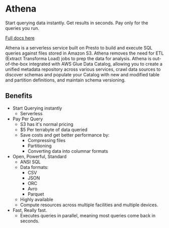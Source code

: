 # Athena
Start querying data instantly. Get results in seconds. Pay only for the queries you run.

[Full docs here](https://aws.amazon.com/athena/?c=1&pt=1)

Athena is a serverless service built on Presto to build and execute SQL queries against files stored in Amazon S3. Athena removes the need for ETL (Extract Transforma Load) jobs to prep the data for analysis. Athena is out-of-the-box integrated with AWS Glue Data Catalog, allowing you to create a unified metadata repository across various services, crawl data sources to discover schemas and populate your Catalog with new and modified table and partition definitions, and maintain schema versioning.

## Benefits
* Start Querying instantly
    * Serverless
* Pay Per Query
    * S3 has it's normal pricing
    * $5 Per terrabyte of data queried
    * Save costs and get better performance by:
        * Compressing files
        * Partitioning
        * Converting data into columnar formats
* Open, Powerful, Standard
    * ANSI SQL
    * Data formats:
        * CSV
        * JSON
        * ORC
        * Avro
        * Parquet
    * Highly available
    * Compute resources across multiple facilities and multiple devices.
* Fast, Really fast.
    * Executes queries in parallel, meaning most queries come back in seconds.


